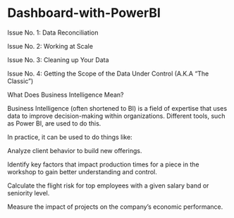 # Dashboard-with-PowerBI
Issue No. 1: Data Reconciliation

Issue No. 2: Working at Scale

Issue No. 3: Cleaning up Your Data

Issue No. 4: Getting the Scope of the Data Under Control (A.K.A “The Classic”)

What Does Business Intelligence Mean?

Business Intelligence (often shortened to BI) is a field of expertise that uses data to improve decision-making within organizations. Different tools, such as Power BI, are used to do this.

In practice, it can be used to do things like:

Analyze client behavior to build new offerings. 

Identify key factors that impact production times for a piece in the workshop to gain better understanding and control. 

Calculate the flight risk for top employees with a given salary band or seniority level. 

Measure the impact of projects on the company’s economic performance. 
